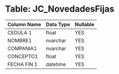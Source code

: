 # Table: JC_NovedadesFijas

| Column Name | Data Type | Nullable |
|-------------|-----------|----------|
| CEDULA 1 | float | YES |
| NOMBRE1 | nvarchar | YES |
| COMPANIA1 | nvarchar | YES |
| CONCEPTO1 | float | YES |
| FECHA FIN 1 | datetime | YES |
